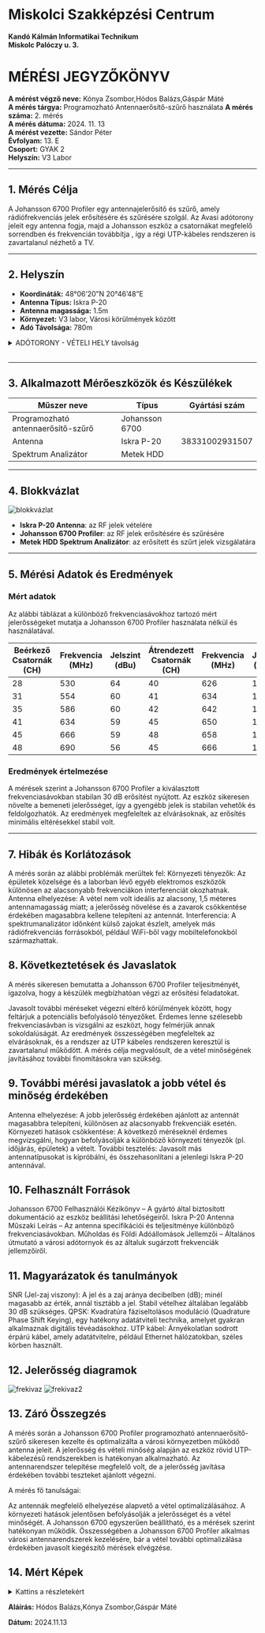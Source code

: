 
# Miskolci Szakképzési Centrum  
**Kandó Kálmán Informatikai Technikum**  
**Miskolc Palóczy u. 3.**

# MÉRÉSI JEGYZŐKÖNYV

**A mérést végző neve:** Kónya Zsombor,Hódos Balázs,Gáspár Máté  
**A mérés tárgya:** Programozható Antennaerősítő-szűrő használata 
**A mérés száma:** 2. mérés  
**A mérés dátuma:** 2024. 11. 13  
**A mérést vezette:** Sándor Péter  
**Évfolyam:** 13. E  
**Csoport:** GYAK 2  
**Helyszín:** V3 Labor 

---

## 1. Mérés Célja

A Johansson 6700 Profiler egy antennajelerősítő és szűrő, amely rádiófrekvenciás jelek erősítésére és szűrésére szolgál.
 Az Avasi adótorony jeleit egy antenna fogja, majd a Johansson eszköz a csatornákat megfelelő sorrendben és frekvencián továbbítja
 , így a régi UTP-kábeles rendszeren is zavartalanul nézhető a TV.
 
---

## 2. Helyszín

- **Koordináták:** 48°06’20”N 20°46’48”E  
- **Antenna Típus:** Iskra P-20  
- **Antenna magassága:** 1.5m  
- **Környezet:** V3 labor, Városi körülmények között  
- **Adó Távolsága:** 780m  
<details>   
  <summary> ADÓTORONY - VÉTELI HELY távolság </summary>
  
  <img src="https://github.com/hodosb/6700-as-meres/blob/main/map.png" alt="adotorony" />
  
</details>

<br>


---

## 3. Alkalmazott Mérőeszközök és Készülékek

| Műszer neve                         | Típus           | Gyártási szám         |
| ----------------------------------- | ---------       | -------------------   |
| Programozható antennaerősítő-szűrő  | Johansson 6700  |                       |
| Antenna                             | Iskra P-20      | 38331002931507        |
| Spektrum Analizátor                 | Metek  HDD      |                       |

---
## 4. Blokkvázlat

<img src="https://github.com/hodosb/6700-as-meres/blob/main/blokk.png" alt="blokkvázlat" />

- **Iskra P-20 Antenna**: az RF jelek vételére
- **Johansson 6700 Profiler**: az RF jelek erősítésére és szűrésére
- **Metek HDD Spektrum Analizátor**: az erősített és szűrt jelek vizsgálatára

---
## 5. Mérési Adatok és Eredmények

### Mért adatok

Az alábbi táblázat a különböző frekvenciasávokhoz tartozó mért jelerősségeket mutatja a Johansson 6700 Profiler használata nélkül és használatával.

| Beérkező Csatornák (CH) | Frekvencia (MHz) | Jelszint (dBu) | Átrendezett Csatornák (CH) |  Frekvencia (MHz) | Jelszint (dBuV) |
|---------------|------------------|----------------|--------------------------|----------------------------|----------------------------|
| 28            | 530              | 64             | 40                       | 626                        | 100.8                      |
| 31            | 554              | 60             | 41                       | 634                        | 100.9                      |
| 35            | 586              | 60             | 42                       | 642                        | 100.8                      |
| 41            | 634              | 59             | 45                       | 650                        | 100.8                      |
| 45            | 666              | 59             | 48                       | 658                        | 100.6                      |
| 48            | 690              | 56             | 45                       | 666                        | 100.4                      |
### Eredmények értelmezése
A mérések szerint a Johansson 6700 Profiler a kiválasztott frekvenciasávokban stabilan 30 dB erősítést nyújtott. Az eszköz sikeresen növelte a bemeneti jelerősséget, így a gyengébb jelek is stabilan vehetők és feldolgozhatók. Az eredmények megfeleltek az elvárásoknak, az erősítés minimális eltérésekkel stabil volt.

---
## 7. Hibák és Korlátozások
A mérés során az alábbi problémák merültek fel:
Környezeti tényezők: Az épületek közelsége és a laborban lévő egyéb elektromos eszközök különösen az alacsonyabb frekvenciákon interferenciát okozhatnak.
Antenna elhelyezése: A vétel nem volt ideális az alacsony, 1,5 méteres antennamagasság miatt; a jelerősség növelése és a zavarok csökkentése érdekében magasabbra kellene telepíteni az antennát.
Interferencia: A spektrumanalizátor időnként külső zajokat észlelt, amelyek más rádiófrekvenciás forrásokból, például WiFi-ből vagy mobiltelefonokból származhattak.
## 8. Következtetések és Javaslatok
A mérés sikeresen bemutatta a Johansson 6700 Profiler teljesítményét, igazolva, hogy a készülék megbízhatóan végzi az erősítési feladatokat.

Javasolt további méréseket végezni eltérő körülmények között, hogy feltárjuk a potenciális befolyásoló tényezőket.
Érdemes lenne szélesebb frekvenciasávban is vizsgálni az eszközt, hogy felmérjük annak sokoldalúságát.
Az eredmények összességében megfeleltek az elvárásoknak, és a rendszer az UTP kábeles rendszeren keresztül is zavartalanul működött.
A mérés célja megvalósult, de a vétel minőségének javításához további finomításokra van szükség.
## 9. További mérési javaslatok a jobb vétel és minőség érdekében
Antenna elhelyezése: A jobb jelerősség érdekében ajánlott az antennát magasabbra telepíteni, különösen az alacsonyabb frekvenciák esetén.
Környezeti hatások csökkentése: A következő méréseknél érdemes megvizsgálni, hogyan befolyásolják a különböző környezeti tényezők (pl. időjárás, épületek) a vételt.
További tesztelés: Javasolt más antennatípusokat is kipróbálni, és összehasonlítani a jelenlegi Iskra P-20 antennával.
## 10. Felhasznált Források
Johansson 6700 Felhasználói Kézikönyv – A gyártó által biztosított dokumentáció az eszköz beállítási lehetőségeiről.
Iskra P-20 Antenna Műszaki Leírás – Az antenna specifikációi és teljesítménye különböző frekvenciasávokban.
Műholdas és Földi Adóállomások Jellemzői – Általános útmutató a városi adótornyok és az általuk sugárzott frekvenciák jellemzőiről.
## 11. Magyarázatok és tanulmányok
SNR (Jel-zaj viszony): A jel és a zaj aránya decibelben (dB); minél magasabb az érték, annál tisztább a jel. Stabil vételhez általában legalább 30 dB szükséges.
QPSK: Kvadratúra fáziseltolásos moduláció (Quadrature Phase Shift Keying), egy hatékony adatátviteli technika, amelyet gyakran alkalmaznak digitális tévéadásokhoz.
UTP kábel: Árnyékolatlan sodrott érpárú kábel, amely adatátvitelre, például Ethernet hálózatokban, széles körben használt.
## 12. Jelerősség diagramok
<img src="https://github.com/hodosb/6700-as-meres/blob/main/1_freki_dbuv.jfif" alt="frekivaz" />
<img src="https://github.com/hodosb/6700-as-meres/blob/main/2_freki_dbuv.jfif" alt="frekivaz2" />

## 13. Záró Összegzés
A mérés során a Johansson 6700 Profiler programozható antennaerősítő-szűrő sikeresen kezelte és optimalizálta a városi környezetben működő antenna jeleit. A jelerősség és vételi minőség alapján az eszköz rövid UTP-kábelezésű rendszerekben is hatékonyan alkalmazható. Az antennarendszer telepítése megfelelő volt, de a jelerősség javítása érdekében további teszteket ajánlott végezni.

A mérés fő tanulságai:

Az antennák megfelelő elhelyezése alapvető a vétel optimalizálásához.
A környezeti hatások jelentősen befolyásolják a jelerősséget és a vétel minőségét.
A Johansson 6700 egyszerűen beállítható, és a mérések szerint hatékonyan működik.
Összességében a Johansson 6700 Profiler alkalmas városi antennarendszerek kezelésére, bár a vétel további optimalizálása érdekében javasolt kiegészítő mérések elvégzése.

## 14. Mért Képek

<details>
<summary>Kattins a részletekért</summary>

<br>

<img src="https://github.com/hodosb/6700-as-meres/blob/main/01.bmp"/>

<br>

<img src="https://github.com/hodosb/6700-as-meres/blob/main/02.bmp"/>

<br>

<img src="https://github.com/hodosb/6700-as-meres/blob/main/03.bmp"/>

<br>

<img src="https://github.com/hodosb/6700-as-meres/blob/main/04.bmp"/>

<br>

<img src="https://github.com/hodosb/6700-as-meres/blob/main/05.bmp"/>

<br>

<img src="https://github.com/hodosb/6700-as-meres/blob/main/06.bmp"/>

<br>

<img src="https://github.com/hodosb/6700-as-meres/blob/main/its_snapshot_0050.bmp"/>

<br>

<img src="https://github.com/hodosb/6700-as-meres/blob/main/its_snapshot_0049.bmp"/>

<br>

<img src="https://github.com/hodosb/6700-as-meres/blob/main/its_snapshot_0048.bmp"/>

<br>


</details>

**Aláírás:** Hódos Balázs,Kónya Zsombor,Gáspár Máté

**Dátum:** 2024.11.13







